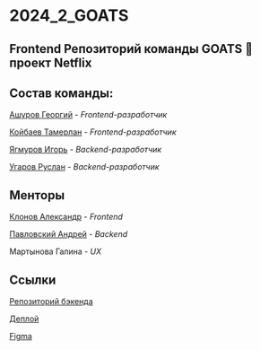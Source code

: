 # 2024_2_GOATS

## Frontend Репозиторий команды GOATS 🐐 проект Netflix

## Состав команды:

[Ашуров Георгий](https://github.com/AshurovG) - _Frontend-разработчик_

[Койбаев Тамерлан](https://github.com/tkoibaev) - _Frontend-разработчик_

[Ягмуров Игорь](https://github.com/UnicoYal) - _Backend-разработчик_

[Угаров Руслан](https://github.com/Rusy13) - _Backend-разработчик_

## Менторы

[Клонов Александр](https://github.com/Shureks-den) - _Frontend_

[Павловский Андрей](https://github.com/Starlexxx) - _Backend_

Мартынова Галина - _UX_

## Ссылки

[Репозиторий бэкенда](https://github.com/go-park-mail-ru/2024_2_GOATS)

[Деплой](https://cassette-world.ru/)

[Figma](https://www.figma.com/design/DDjZq4D69KioS73dRLYfaS/Netflix?node-id=101-37&node-type=canvas&t=x9dJ23PAS1ipyVlz-0)
